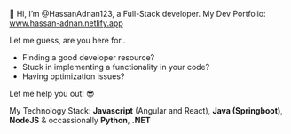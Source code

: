 👋 Hi, I’m @HassanAdnan123, a Full-Stack developer.
My Dev Portfolio: www.hassan-adnan.netlify.app

Let me guess, are you here for..

- Finding a good developer resource?
- Stuck in implementing a functionality in your code?
- Having optimization issues?

Let me help you out! 😎

My Technology Stack:
**Javascript** (Angular and React), **Java (Springboot)**, **NodeJS** & occassionally **Python**, **.NET**
